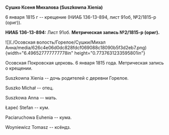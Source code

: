 **Сушко Ксеня Михалова (Suszkowna Xienia)**

6 января 1815 г -- крещение (НИАБ 136-13-894, лист 91об, №2/1815-р
(ориг)).

**НИАБ 136-13-894:** Лист 91об. **Метрическая запись №2/1815-р (ориг).**

![](./Осовская волость/Горелое/Сушки/Михал Анна/media/626c4e06d0dc828fdcf069088c18090b5f3d2eb7.png){width="6.496527777777778in"
height="0.7737631233595801in"}

Осовская Покровская церковь. 6 января 1815 года. Метрическая запись о
крещении.

Suszkowna Xienia -- дочь родителей с деревни Горелое.

Suszko Michał -- отец.

Suszkowa Anna -- мать.

Łapeć Stefan -- кум.

Paciaruchowa Euhenia -- кума.

Woyniewicz Tomasz -- ксёндз.
